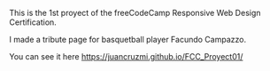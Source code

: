 This is the 1st proyect of the freeCodeCamp Responsive Web Design Certification.

I made a tribute page for basquetball player Facundo Campazzo.

You can see it here https://juancruzmi.github.io/FCC_Proyect01/
